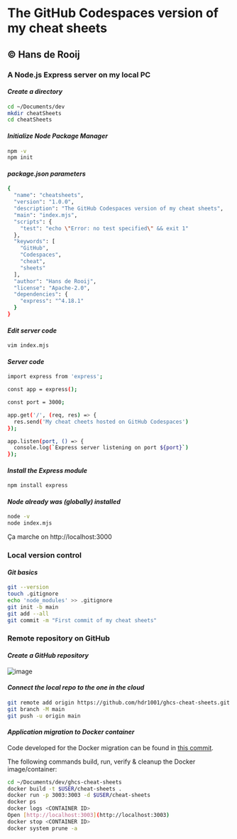 # The GitHub Codespaces version of my cheat sheets
## &#169; Hans de Rooij

### A Node.js Express server on my local PC

#### _Create a directory_

```sh
cd ~/Documents/dev
mkdir cheatSheets
cd cheatSheets
```

#### _Initialize Node Package Manager_

```sh
npm -v
npm init
```

#### _package.json parameters_

```sh
{
  "name": "cheatsheets",
  "version": "1.0.0",
  "description": "The GitHub Codespaces version of my cheat sheets",
  "main": "index.mjs",
  "scripts": {
    "test": "echo \"Error: no test specified\" && exit 1"
  },
  "keywords": [
    "GitHub",
    "Codespaces",
    "cheat",
    "sheets"
  ],
  "author": "Hans de Rooij",
  "license": "Apache-2.0",
  "dependencies": {
    "express": "^4.18.1"
  }
}
```

#### _Edit server code_

```sh
vim index.mjs
```

#### _Server code_

```sh
import express from 'express';

const app = express();

const port = 3000;

app.get('/', (req, res) => {
  res.send('My cheat cheets hosted on GitHub Codespaces')
});

app.listen(port, () => {
  console.log(`Express server listening on port ${port}`)
});
```

#### _Install the Express module_

```sh
npm install express
```

#### _Node already was (globally) installed_

```sh
node -v
node index.mjs
```

Ça marche on http://localhost:3000

### Local version control

#### _Git basics_

```sh
git --version
touch .gitignore
echo 'node_modules' >> .gitignore
git init -b main
git add --all
git commit -m "First commit of my cheat sheets"
```

### Remote repository on GitHub

#### _Create a GitHub repository_

![image](https://user-images.githubusercontent.com/941489/174446103-510b2e46-3fe0-4cf5-82a7-3adfda5611c6.png)

#### _Connect the local repo to the one in the cloud_

```sh
git remote add origin https://github.com/hdr1001/ghcs-cheat-sheets.git
git branch -M main
git push -u origin main
```

#### _Application migration to Docker container_

Code developed for the Docker migration can be found in [this commit](https://github.com/hdr1001/ghcs-cheat-sheets/commit/4763b7fa99740185f818e1f8291559aa5e0dceae).

The following commands build, run, verify &amp; cleanup the Docker image/container:

```sh
cd ~/Documents/dev/ghcs-cheat-sheets
docker build -t $USER/cheat-sheets .
docker run -p 3003:3003 -d $USER/cheat-sheets
docker ps
docker logs <CONTAINER ID>
Open [http://localhost:3003](http://localhost:3003)
docker stop <CONTAINER ID>
docker system prune -a
```
